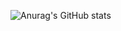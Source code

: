![Anurag's GitHub stats](https://github-readme-stats.vercel.app/api?username=aloekman27&hide=contribs,prs&show_icons=true&theme=radical)
